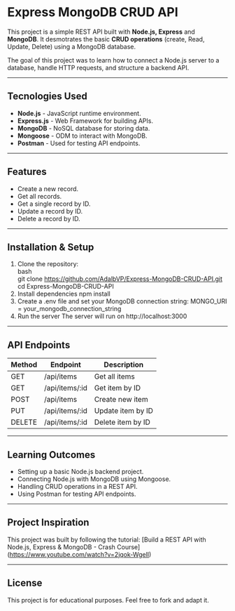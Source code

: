# Express MongoDB CRUD API 
This project is a simple REST API built with **Node.js, Express** and **MongoDB**.
It desmotrates the basic **CRUD operations** (create, Read, Update, Delete) using a MongoDB database.

The goal of this project was to learn how to connect a Node.js server to a database, handle HTTP requests, and structure a backend API.

---
## Tecnologies Used
- **Node.js** - JavaScript runtime environment.
- **Express.js** - Web Framework for building APIs.
- **MongoDB** - NoSQL database for storing data.
- **Mongoose** - ODM to interact with MongoDB.
- **Postman** - Used for testing API endpoints.

---

## Features
- Create a new record.
- Get all records.
- Get a single record by ID.
- Update a record by ID.
- Delete a record by ID.

---

## Installation & Setup
1. Clone the repository:  
 bash  
git clone https://github.com/AdalbVP/Express-MongoDB-CRUD-API.git  
cd Express-MongoDB-CRUD-API  
3. Install dependencies
 npm install
4. Create a .env file and set your MongoDB connection string:
  MONGO_URI = your_mongodb_connection_string
5. Run the server
  The server will run on http://localhost:3000

---

## API Endpoints
| Method | Endpoint       | Description            |
|--------|---------------|------------------------|
| GET    | /api/items     | Get all items         |
| GET    | /api/items/:id | Get item by ID        |
| POST   | /api/items     | Create new item       |
| PUT    | /api/items/:id | Update item by ID     |
| DELETE | /api/items/:id | Delete item by ID     |

---

## Learning Outcomes
- Setting up a basic Node.js backend project.
- Connecting Node.js with MongoDB using Mongoose.
- Handling CRUD operations in a REST API.
- Using Postman for testing API endpoints.

---

## Project Inspiration
This project was built by following the tutorial:
[Build a REST API with Node.js, Express & MongoDB - Crash Course] (https://www.youtube.com/watch?v=2jqok-WgelI)

---

## License 
This project is for educational purposes. Feel free to fork and adapt it.
